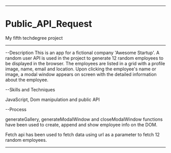 ****************************
# Public_API_Request
 My fifth techdegree project
****************************


--Description
This is an app for a fictional company 'Awesome Startup'. A random user API is used in the project to
generate 12 random employees to be displayed in the browser. The employees are listed in a grid with
a profile image, name, email and location. Upon clicking the employee's name or image, a modal window
appears on screen with the detailed information about the employee.


--Skills and Techniques

JavaScript, Dom manipulation and public API

--Process

generateGallery, generateModalWindow and closeModalWindow functions have been used to create, append and
show employee info on the DOM.

Fetch api has been used to fetch data using url as a parameter to fetch 12 random employees.


***********************************************************************
